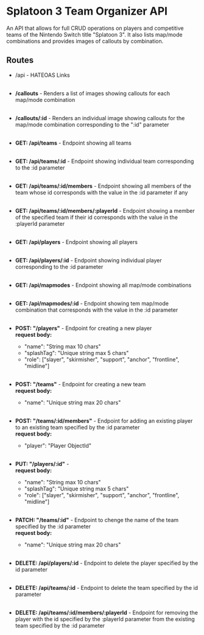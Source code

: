 # Splatoon 3 Team Organizer API
An API that allows for full CRUD operations on players and competitive teams of the Nintendo Switch title "Splatoon 3".  It also lists map/mode combinations and provides images of callouts by combination.
## Routes
- /api - HATEOAS Links
<br><br>
  
- **/callouts** - Renders a list of images showing callouts for each map/mode combination
<br><br>

- **/callouts/:id** - Renders an individual image showing callouts for the map/mode combination corresponding to the ":id" parameter
<br><br>

- **GET: /api/teams** - Endpoint showing all teams
<br><br>

- **GET: /api/teams/:id** - Endpoint showing individual team corresponding to the :id parameter
<br><br>

- **GET: /api/teams/:id/members** - Endpoint showing all members of the team whose id corresponds with the value in the :id parameter if any
<br><br>

- **GET: /api/teams/:id/members/:playerId** - Endpoint showing a member of the specified team if their id corresponds with the value in the :playerId parameter
<br><br>

- **GET: /api/players** - Endpoint showing all players
<br><br>

- **GET: /api/players/:id** - Endpoint showing individual player corresponding to the :id parameter
<br><br>

- **GET: /api/mapmodes** - Endpoint showing all map/mode combinations
<br><br>

- **GET: /api/mapmodes/:id** - Endpoint showing tem map/mode combination that corresponds with the value in the :id parameter
<br><br>

- **POST: "/players"** - Endpoint for creating a new player<br>
**request body:**
  - "name": "String max 10 chars"
  - "splashTag": "Unique string max 5 chars"
  - "role": ["slayer", "skirmisher", "support", "anchor", "frontline", "midline"]
<br><br>

- **POST: "/teams"** - Endpoint for creating a new team<br>
**request body:**
  - "name": "Unique string max 20 chars"
<br><br>

- **POST: "/teams/:id/members"** - Endpoint for adding an existing player to an existing team specified by the :id parameter<br>
**request body:**
  - "player": "Player ObjectId"
<br><br>

- **PUT: "/players/:id"** - <br>
**request body:**
  - "name": "String max 10 chars"
  - "splashTag": "Unique string max 5 chars"
  - "role": ["slayer", "skirmisher", "support", "anchor", "frontline", "midline"]
<br><br>

- **PATCH: "/teams/:id"** - Endpoint to chenge the name of the team specified by the :id parameter<br>
**request body:**
  - "name": "Unique string max 20 chars"
<br><br>

- **DELETE: /api/players/:id** - Endpoint to delete the player specified by the id parameter
<br><br>

- **DELETE: /api/teams/:id** - Endpoint to delete the team specified by the id parameter
<br><br>

- **DELETE: /api/teams/:id/members/:playerId** - Endpoint for removing the player with the id specified by the :playerId parameter from the existing team specified by the :id parameter
<br><br>
